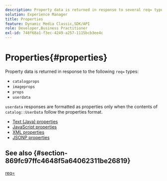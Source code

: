 ```yaml
---
description: Property data is returned in response to several req= types.
solution: Experience Manager
title: Properties
feature: Dynamic Media Classic,SDK/API
role: Developer,Business Practitioner
exl-id: 748f68a1-f3ec-4249-a257-1115bcb3ee4c
---
```

# Properties{#properties}

Property data is returned in response to the following `req=` types:

* `catalogprops` 
* `imageprops` 
* `props` 
* `userdata`

`userdata` responses are formatted as properties only when the contents of `catalog::UserData` follow the properties format.

* [Text (Java) properties](r-text-java-properties.md)
* [JavaScript properties](r-javascript-properties.md)
* [XML properties](r-xml-properties.md)
* [JSONP properties](r-json-properties.md)


## See also {#section-869fc97ffc4648f5a64062311be26819}

[req=](../../../../../../is-api/http-ref/image-serving-api-ref/c-http-protocol-reference/c-command-reference/r-req/r-req.md#reference-907cdb4a97034db7ad94695f25552e76)
